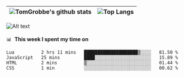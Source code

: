 |![TomGrobbe's github stats](https://github-readme-stats.vercel.app/api?username=egerdnc&count_private=true&show_icons=true&theme=dracula&disable_animations=true&include_all_commits=true)|![Top Langs](https://github-readme-stats.vercel.app/api/top-langs/?username=egerdnc&theme=dracula&langs_count=10&layout=compact)|
|:-:|:-:|

![Alt text](https://spotify-recently-played-readme.vercel.app/api?user=i4a9i8pn8x8vvskq8v52yhckr)
<br>
<br>
📊 &nbsp;**This week I spent my time on**
<!--START_SECTION:waka-->
```text
Lua          2 hrs 11 mins   ████████████████████▒░░░░   81.50 % 
JavaScript   25 mins         ████░░░░░░░░░░░░░░░░░░░░░   15.89 % 
HTML         2 mins          ▒░░░░░░░░░░░░░░░░░░░░░░░░   01.44 % 
CSS          1 min           ░░░░░░░░░░░░░░░░░░░░░░░░░   00.62 % 
```
<!--END_SECTION:waka-->
